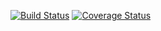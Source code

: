 [![Build Status](https://www.travis-ci.com/TechLution/TutorAllocationSystem.svg?branch=master)](https://www.travis-ci.com/TechLution/TutorAllocationSystem)
[![Coverage Status](https://coveralls.io/repos/github/TechLution/TutorAllocationSystem/badge.svg?branch=master)](https://coveralls.io/github/TechLution/TutorAllocationSystem?branch=master)
